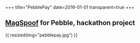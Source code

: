 +++
title="PebblePay"
date=2016-01-01
transparent=true
+++

## [MagSpoof](https://github.com/samyk/magspoof) for Pebble, hackathon project

{{ resized(img="pebblepay.jpg") }}

